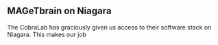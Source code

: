 ## MAGeTbrain on Niagara
The CobraLab has graciously given us access to their software stack on Niagara. This makes our job 
<!--stackedit_data:
eyJoaXN0b3J5IjpbMTgyOTI4NTAyXX0=
-->